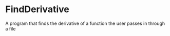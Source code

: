 # FindDerivative
A program that finds the derivative of a function the user passes in through a file
